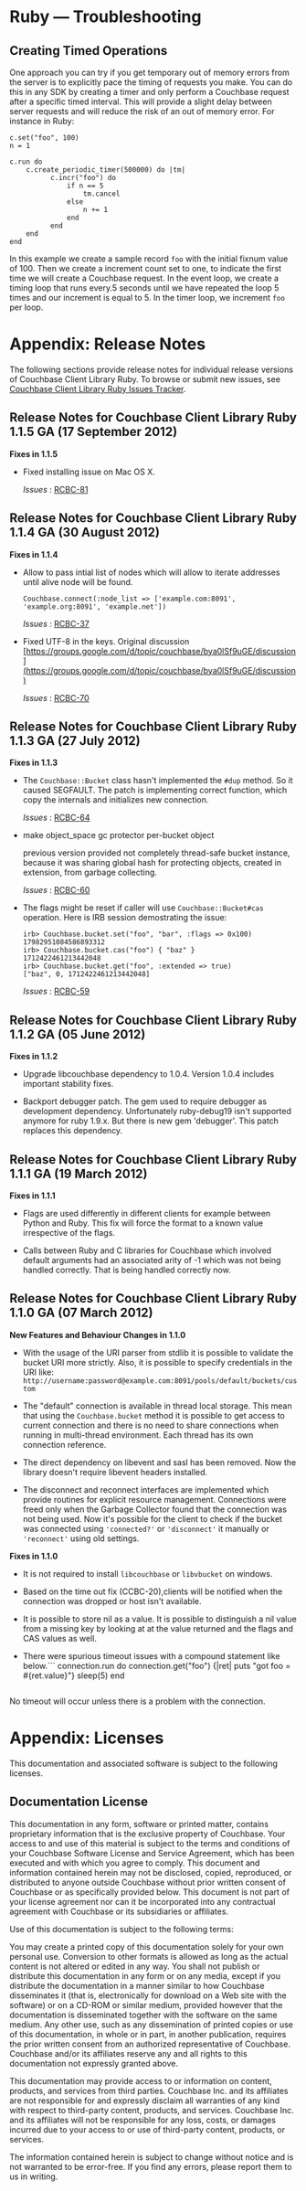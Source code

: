 # Ruby — Troubleshooting

<a id="couchbase-sdk-ruby-timed-operations"></a>

## Creating Timed Operations

One approach you can try if you get temporary out of memory errors from the
server is to explicitly pace the timing of requests you make. You can do this in
any SDK by creating a timer and only perform a Couchbase request after a
specific timed interval. This will provide a slight delay between server
requests and will reduce the risk of an out of memory error. For instance in
Ruby:


```
c.set("foo", 100)
n = 1

c.run do
    c.create_periodic_timer(500000) do |tm|
          c.incr("foo") do
              if n == 5
                  tm.cancel
              else
                  n += 1
              end
          end
    end
end
```

In this example we create a sample record `foo` with the initial fixnum value of
100. Then we create a increment count set to one, to indicate the first time we
will create a Couchbase request. In the event loop, we create a timing loop that
runs every.5 seconds until we have repeated the loop 5 times and our increment
is equal to 5. In the timer loop, we increment `foo` per loop.

<a id="couchbase-sdk-ruby-rn"></a>

# Appendix: Release Notes

The following sections provide release notes for individual release versions of
Couchbase Client Library Ruby. To browse or submit new issues, see [Couchbase
Client Library Ruby Issues
Tracker](http://www.couchbase.com/issues/browse/RCBC).

<a id="couchbase-sdk-ruby-rn_1-1-5"></a>

## Release Notes for Couchbase Client Library Ruby 1.1.5 GA (17 September 2012)

**Fixes in 1.1.5**

 * Fixed installing issue on Mac OS X.

   *Issues* : [RCBC-81](http://www.couchbase.com/issues/browse/RCBC-81)

<a id="couchbase-sdk-ruby-rn_1-1-4"></a>

## Release Notes for Couchbase Client Library Ruby 1.1.4 GA (30 August 2012)

**Fixes in 1.1.4**

 * Allow to pass intial list of nodes which will allow to iterate addresses until
   alive node will be found.

    ```
    Couchbase.connect(:node_list => ['example.com:8091', 'example.org:8091', 'example.net'])
    ```

   *Issues* : [RCBC-37](http://www.couchbase.com/issues/browse/RCBC-37)

 * Fixed UTF-8 in the keys. Original discussion
   [https://groups.google.com/d/topic/couchbase/bya0lSf9uGE/discussion](https://groups.google.com/d/topic/couchbase/bya0lSf9uGE/discussion)

   *Issues* : [RCBC-70](http://www.couchbase.com/issues/browse/RCBC-70)

<a id="couchbase-sdk-ruby-rn_1-1-3"></a>

## Release Notes for Couchbase Client Library Ruby 1.1.3 GA (27 July 2012)

**Fixes in 1.1.3**

 * The `Couchbase::Bucket` class hasn't implemented the `#dup` method. So it caused
   SEGFAULT. The patch is implementing correct function, which copy the internals
   and initializes new connection.

   *Issues* : [RCBC-64](http://www.couchbase.com/issues/browse/RCBC-64)

 * make object\_space gc protector per-bucket object

   previous version provided not completely thread-safe bucket instance, because it
   was sharing global hash for protecting objects, created in extension, from
   garbage collecting.

   *Issues* : [RCBC-60](http://www.couchbase.com/issues/browse/RCBC-60)

 * The flags might be reset if caller will use `Couchbase::Bucket#cas` operation.
   Here is IRB session demostrating the issue:

    ```
    irb> Couchbase.bucket.set("foo", "bar", :flags => 0x100)
    17982951084586893312
    irb> Couchbase.bucket.cas("foo") { "baz" }
    1712422461213442048
    irb> Couchbase.bucket.get("foo", :extended => true)
    ["baz", 0, 1712422461213442048]
    ```

   *Issues* : [RCBC-59](http://www.couchbase.com/issues/browse/RCBC-59)

<a id="couchbase-sdk-ruby-rn_1-1-2"></a>

## Release Notes for Couchbase Client Library Ruby 1.1.2 GA (05 June 2012)

**Fixes in 1.1.2**

 * Upgrade libcouchbase dependency to 1.0.4. Version 1.0.4 includes important
   stability fixes.

 * Backport debugger patch. The gem used to require debugger as development
   dependency. Unfortunately ruby-debug19 isn't supported anymore for ruby 1.9.x.
   But there is new gem 'debugger'. This patch replaces this dependency.

<a id="couchbase-sdk-ruby-rn_1-1-1"></a>

## Release Notes for Couchbase Client Library Ruby 1.1.1 GA (19 March 2012)

**Fixes in 1.1.1**

 * Flags are used differently in different clients for example between Python and
   Ruby. This fix will force the format to a known value irrespective of the flags.

 * Calls between Ruby and C libraries for Couchbase which involved default
   arguments had an associated arity of -1 which was not being handled correctly.
   That is being handled correctly now.

<a id="couchbase-sdk-ruby-rn_1-1-0"></a>

## Release Notes for Couchbase Client Library Ruby 1.1.0 GA (07 March 2012)

**New Features and Behaviour Changes in 1.1.0**

 * With the usage of the URI parser from stdlib it is possible to validate the
   bucket URI more strictly. Also, it is possible to specify credentials in the URI
   like: `http://username:password@example.com:8091/pools/default/buckets/custom`

 * The "default" connection is available in thread local storage. This mean that
   using the `Couchbase.bucket` method it is possible to get access to current
   connection and there is no need to share connections when running in
   multi-thread environment. Each thread has its own connection reference.

 * The direct dependency on libevent and sasl has been removed. Now the library
   doesn't require libevent headers installed.

 * The disconnect and reconnect interfaces are implemented which provide routines
   for explicit resource management. Connections were freed only when the Garbage
   Collector found that the connection was not being used. Now it's possible for
   the client to check if the bucket was connected using `'connected?'` or
   `'disconnect'` it manually or `'reconnect'` using old settings.

**Fixes in 1.1.0**

 * It is not required to install `libcouchbase` or `libvbucket` on windows.

 * Based on the time out fix (CCBC-20),clients will be notified when the connection
   was dropped or host isn't available.

 * It is possible to store nil as a value. It is possible to distinguish a nil
   value from a missing key by looking at at the value returned and the flags and
   CAS values as well.

 *  There were spurious timeout issues with a compound statement like below.```
    connection.run do
     connection.get("foo") {|ret| puts "got foo = #{ret.value}"}
     sleep(5)
    end
    ```

   No timeout will occur unless there is a problem with the connection.

<a id="licenses"></a>

# Appendix: Licenses

This documentation and associated software is subject to the following licenses.

<a id="license-documentation"></a>

## Documentation License

This documentation in any form, software or printed matter, contains proprietary
information that is the exclusive property of Couchbase. Your access to and use
of this material is subject to the terms and conditions of your Couchbase
Software License and Service Agreement, which has been executed and with which
you agree to comply. This document and information contained herein may not be
disclosed, copied, reproduced, or distributed to anyone outside Couchbase
without prior written consent of Couchbase or as specifically provided below.
This document is not part of your license agreement nor can it be incorporated
into any contractual agreement with Couchbase or its subsidiaries or affiliates.

Use of this documentation is subject to the following terms:

You may create a printed copy of this documentation solely for your own personal
use. Conversion to other formats is allowed as long as the actual content is not
altered or edited in any way. You shall not publish or distribute this
documentation in any form or on any media, except if you distribute the
documentation in a manner similar to how Couchbase disseminates it (that is,
electronically for download on a Web site with the software) or on a CD-ROM or
similar medium, provided however that the documentation is disseminated together
with the software on the same medium. Any other use, such as any dissemination
of printed copies or use of this documentation, in whole or in part, in another
publication, requires the prior written consent from an authorized
representative of Couchbase. Couchbase and/or its affiliates reserve any and all
rights to this documentation not expressly granted above.

This documentation may provide access to or information on content, products,
and services from third parties. Couchbase Inc. and its affiliates are not
responsible for and expressly disclaim all warranties of any kind with respect
to third-party content, products, and services. Couchbase Inc. and its
affiliates will not be responsible for any loss, costs, or damages incurred due
to your access to or use of third-party content, products, or services.

The information contained herein is subject to change without notice and is not
warranted to be error-free. If you find any errors, please report them to us in
writing.